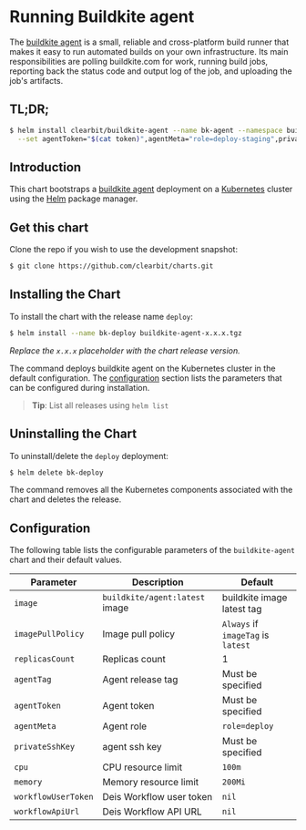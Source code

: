 # Running Buildkite agent

The [buildkite agent](https://buildkite.com/docs/agent) is a small, reliable and cross-platform build runner that makes it easy to run automated builds on your own infrastructure. Its main responsibilities are polling buildkite.com for work, running build jobs, reporting back the status code and output log of the job, and uploading the job's artifacts.

## TL;DR;

```bash
$ helm install clearbit/buildkite-agent --name bk-agent --namespace buildkite \
  --set agentToken="$(cat token)",agentMeta="role=deploy-staging",privateSshKey="$(cat buildkite.key)",workflowUserToken="$(cat user_token)",workflowApiUrl="deis.my-domain.com"
```

## Introduction

This chart bootstraps a [buildkite agent](https://github.com/buildkite/docker-buildkite-agent) deployment on a [Kubernetes](http://kubernetes.io) cluster using the [Helm](https://helm.sh) package manager.

## Get this chart

Clone the repo if you wish to use the development snapshot:

```bash
$ git clone https://github.com/clearbit/charts.git
```

## Installing the Chart

To install the chart with the release name `deploy`:

```bash
$ helm install --name bk-deploy buildkite-agent-x.x.x.tgz
```

*Replace the `x.x.x` placeholder with the chart release version.*

The command deploys buildkite agent on the Kubernetes cluster in the default configuration. The [configuration](#configuration) section lists the parameters that can be configured during installation.

> **Tip**: List all releases using `helm list`

## Uninstalling the Chart

To uninstall/delete the `deploy` deployment:

```bash
$ helm delete bk-deploy
```

The command removes all the Kubernetes components associated with the chart and deletes the release.

## Configuration

The following table lists the configurable parameters of the `buildkite-agent` chart and their default values.

|     Parameter       |        Description             |               Default              |
|---------------------|--------------------------------|------------------------------------|
| `image`             | `buildkite/agent:latest` image | buildkite image latest tag         |
| `imagePullPolicy`   | Image pull policy              | `Always` if `imageTag` is `latest` |
| `replicasCount`     | Replicas count                 | 1                                  |
| `agentTag`          | Agent release tag              | Must be specified                  |
| `agentToken`        | Agent token                    | Must be specified                  |
| `agentMeta`         | Agent role                     | `role=deploy`                      |
| `privateSshKey`     | agent ssh key                  | Must be specified                  |
| `cpu`               | CPU resource limit             | `100m`                             |
| `memory`            | Memory resource limit          | `200Mi`                            |
| `workflowUserToken` | Deis Workflow user token       | `nil`                                |
| `workflowApiUrl`    | Deis Workflow API URL          | `nil`                                |
